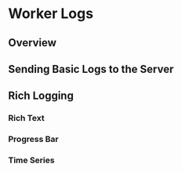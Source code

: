 # Worker Logs

## Overview

## Sending Basic Logs to the Server

## Rich Logging

### Rich Text

### Progress Bar

### Time Series
